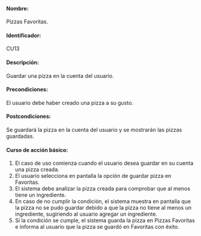 #### Nombre: 
Pizzas Favoritas.
#### Identificador: 
CU13
#### Descripción: 
Guardar una pizza en la cuenta del usuario.
#### Precondiciones: 
El usuario debe haber creado una pizza a su gusto.
#### Postcondiciones: 
Se guardará la pizza en la cuenta del usuario y se mostrarán las pizzas guardadas.
#### Curso de acción básico:
1.	El caso de uso comienza cuando el usuario desea guardar en su cuenta una pizza creada.
2.	El usuario selecciona en pantalla la opción de guardar pizza en Favoritas.
3.	El sistema debe analizar la pizza creada para comprobar que al menos tiene un ingrediente.
4.	En caso de no cumplir la condición, el sistema muestra en pantalla que la pizza no se pudo guardar debido a que la pizza no tiene al menos un ingrediente, sugiriendo al usuario agregar un ingrediente.
5.	Si la condición se cumple, el sistema guarda la pizza en Pizzas Favoritas e informa al usuario que la pizza se guardó en Favoritas con éxito.
